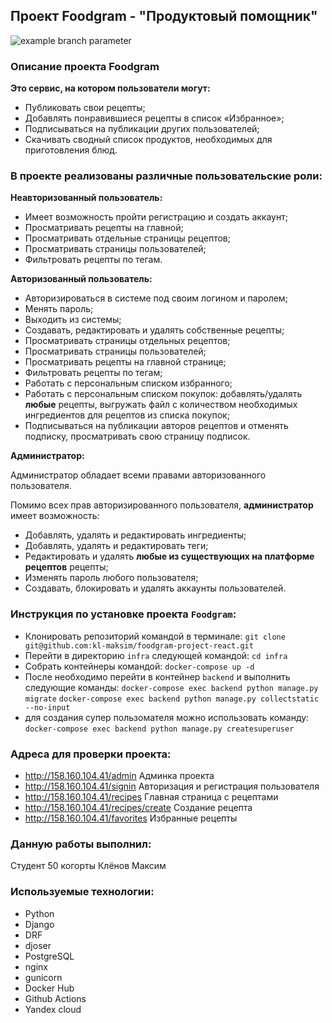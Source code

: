 ## Проект Foodgram - "Продуктовый помощник"

![example branch parameter](https://github.com/kl-maksim/foodgram-project-react/actions/workflows/foodgram_workflow.yml/badge.svg?branch=master)

### Описание проекта Foodgram 

**Это сервис, на котором пользователи могут:**

- Публиковать свои рецепты;
- Добавлять понравившиеся рецепты в список «Избранное»;
- Подписываться на публикации других пользователей;
- Скачивать сводный список продуктов, необходимых для приготовления блюд. 

### В проекте реализованы различные пользовательские роли:

**Неавторизованный пользователь:**

- Имеет возможность пройти регистрацию и создать аккаунт;
- Просматривать рецепты на главной;
- Просматривать отдельные страницы рецептов;
- Просматривать страницы пользователей;
- Фильтровать рецепты по тегам.

**Авторизованный пользователь:**

- Авторизироваться в системе под своим логином и паролем;
- Менять пароль;
- Выходить из системы;
- Создавать, редактировать и удалять собственные рецепты;
- Просматривать страницы отдельных рецептов;
- Просматривать страницы пользователей;
- Просматривать рецепты на главной странице;
- Фильтровать рецепты по тегам;
- Работать с персональным списком избранного;
- Работать с персональным списком покупок: добавлять/удалять **любые** рецепты, выгружать файл с количеством необходимых ингредиентов для рецептов из списка покупок;
- Подписываться на публикации авторов рецептов и отменять подписку, просматривать свою страницу подписок.

**Администратор:**

Администратор обладает всеми правами авторизованного пользователя. 

Помимо всех прав авторизированного пользователя, **администратор** имеет возможность:
- Добавлять, удалять и редактировать ингредиенты;
- Добавлять, удалять и редактировать теги;
- Редактировать и удалять **любые из существующих на платформе рецептов** рецепты;
- Изменять пароль любого пользователя;
- Создавать, блокировать и удалять аккаунты пользователей.


### Инструкция по установке проекта ```Foodgram```:

- Клонировать репозиторий командой в терминале:
```git clone git@github.com:kl-maksim/foodgram-project-react.git```
- Перейти в директорию ```infra``` следующей командой:
```cd infra```
- Собрать контейнеры командой:
```docker-compose up -d```
- После необходимо перейти в контейнер ```backend``` и выполнить следующие команды:
```docker-compose exec backend python manage.py migrate```
```docker-compose exec backend python manage.py collectstatic --no-input```
- для создания супер пользомателя можно использовать команду:
```docker-compose exec backend python manage.py createsuperuser```

### Адреса для проверки проекта:

- http://158.160.104.41/admin Админка проекта
- http://158.160.104.41/signin Авторизация и регистрация пользователя
- http://158.160.104.41/recipes Главная страница с рецептами
- http://158.160.104.41/recipes/create Создание рецепта
- http://158.160.104.41/favorites Избранные рецепты


### Данную работы выполнил:

Cтудент 50 когорты Клёнов Максим

### Используемые технологии:
- Python
- Django
- DRF
- djoser
- PostgreSQL
- nginx
- gunicorn
- Docker Hub
- Github Actions
- Yandex cloud
